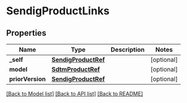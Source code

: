 # SendigProductLinks

## Properties
Name | Type | Description | Notes
------------ | ------------- | ------------- | -------------
**_self** | [**SendigProductRef**](SendigProductRef.md) |  | [optional] 
**model** | [**SdtmProductRef**](SdtmProductRef.md) |  | [optional] 
**priorVersion** | [**SendigProductRef**](SendigProductRef.md) |  | [optional] 

[[Back to Model list]](../README.md#documentation-for-models) [[Back to API list]](../README.md#documentation-for-api-endpoints) [[Back to README]](../README.md)


